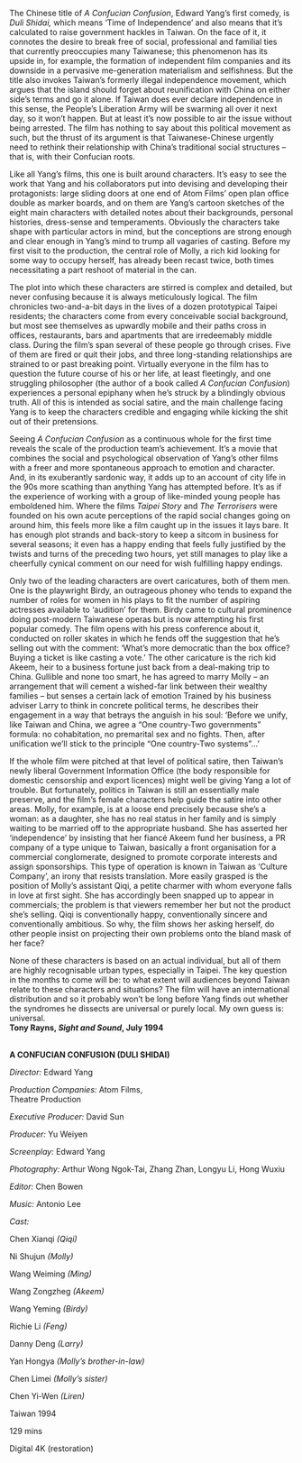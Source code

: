 
The Chinese title of _A Confucian Confusion_, Edward Yang’s first comedy, is _Duli Shidai,_ which means ‘Time of Independence’ and also means that it’s calculated to raise government hackles in Taiwan. On the face of it, it connotes the desire to break free of social, professional and familial ties that currently preoccupies many Taiwanese; this phenomenon has its upside in, for example, the formation of independent film companies and its downside in a pervasive me-generation materialism and selfishness. But the title also invokes Taiwan’s formerly illegal independence movement, which argues that the island should forget about reunification with China on either side’s terms and go it alone. If Taiwan does ever declare independence in this sense, the People’s Liberation Army will be swarming all over it next day, so it won’t happen. But at least it’s now possible to air the issue without being arrested. The film has nothing to say about this political movement as such, but the thrust of its argument is that Taiwanese-Chinese urgently need to rethink their relationship with China’s traditional social structures – that is, with their Confucian roots.

Like all Yang’s films, this one is built around characters. It’s easy to see the work that Yang and his collaborators put into devising and developing their protagonists: large sliding doors at one end of Atom Films’ open plan office double as marker boards, and on them are Yang’s cartoon sketches of the eight main characters with detailed notes about their backgrounds, personal histories, dress-sense and temperaments. Obviously the characters take shape with particular actors in mind, but the conceptions are strong enough and clear enough in Yang’s mind to trump all vagaries of casting. Before my first visit to the production, the central role of Molly, a rich kid looking for some way to occupy herself, has already been recast twice, both times necessitating a part reshoot of material in the can.

The plot into which these characters are stirred is complex and detailed, but never confusing because it is always meticulously logical. The film chronicles two-and-a-bit days in the lives of a dozen prototypical Taipei residents; the characters come from every conceivable social background, but most see themselves as upwardly mobile and their paths cross in offices, restaurants, bars and apartments that are irredeemably middle class. During the film’s span several of these people go through crises. Five of them are fired or quit their jobs, and three long-standing relationships are strained to or past breaking point. Virtually everyone in the film has to question the future course of his or her life, at least fleetingly, and one struggling philosopher (the author of a book called _A Confucian Confusion_) experiences a personal epiphany when he’s struck by a blindingly obvious truth. All of this is intended as social satire, and the main challenge facing Yang is to keep the characters credible and engaging while kicking the shit out of their pretensions.

Seeing _A Confucian Confusion_ as a continuous whole for the first time reveals the scale of the production team’s achievement. It’s a movie that combines the social and psychological observation of Yang’s other films with a freer and more spontaneous approach to emotion and character. And, in its exuberantly sardonic way, it adds up to an account of city life in the 90s more scathing than anything Yang has attempted before. It’s as if the experience of working with a group of like-minded young people has emboldened him. Where the films _Taipei Story_ and _The Terrorisers_ were founded on his own acute perceptions of the rapid social changes going on around him, this feels more like a film caught up in the issues it lays bare. It has enough plot strands and back-story to keep a sitcom in business for several seasons; it even has a happy ending that feels fully justified by the twists and turns of the preceding two hours, yet still manages to play like a cheerfully cynical comment on our need for wish fulfilling happy endings.

Only two of the leading characters are overt caricatures, both of them men. One is the playwright Birdy, an outrageous phoney who tends to expand the number of roles for women in his plays to fit the number of aspiring actresses available to ‘audition’ for them. Birdy came to cultural prominence doing post-modern Taiwanese operas but is now attempting his first popular comedy. The film opens with his press conference about it, conducted on roller skates in which he fends off the suggestion that he’s selling out with the comment: ‘What’s more democratic than the box office? Buying a ticket is like casting a vote.’ The other caricature is the rich kid Akeem, heir to a business fortune just back from a deal-making trip to China. Gullible and none too smart, he has agreed to marry Molly – an arrangement that will cement a wished-far link between their wealthy families – but senses a certain lack of emotion Trained by his business adviser Larry to think in concrete political terms, he describes their engagement in a way that betrays the anguish in his soul: ‘Before we unify, like Taiwan and China, we agree a “One country-Two governments” formula: no cohabitation, no premarital sex and no fights. Then, after unification we’ll stick to the principle “One country-Two systems”…’

If the whole film were pitched at that level of political satire, then Taiwan’s newly liberal Government Information Office (the body responsible for domestic censorship and export licences) might well be giving Yang a lot of trouble. But fortunately, politics in Taiwan is still an essentially male preserve, and the film’s female characters help guide the satire into other areas. Molly, for example, is at a loose end precisely because she’s a woman: as a daughter, she has no real status in her family and is simply waiting to be married off to the appropriate husband. She has asserted her ‘independence’ by insisting that her fiancé Akeem fund her business, a PR company of a type unique to Taiwan, basically a front organisation for a commercial conglomerate, designed to promote corporate interests and assign sponsorships. This type of operation is known in Taiwan as ‘Culture Company’, an irony that resists translation. More easily grasped is the position of Molly’s assistant Qiqi, a petite charmer with whom everyone falls in love at first sight. She has accordingly been snapped up to appear in commercials; the problem is that viewers remember her but not the product she’s selling. Qiqi is conventionally happy, conventionally sincere and conventionally ambitious. So why, the film shows her asking herself, do other people insist on projecting their own problems onto the bland mask of her face?

None of these characters is based on an actual individual, but all of them are highly recognisable urban types, especially in Taipei. The key question in the months to come will be: to what extent will audiences beyond Taiwan relate to these characters and situations? The film will have an international distribution and so it probably won’t be long before Yang finds out whether the syndromes he dissects are universal or purely local. My own guess is: universal.  
**Tony Rayns, _Sight and Sound_, July 1994**
<br><br>

**A CONFUCIAN CONFUSION (DULI SHIDAI)**<br>

_Director:_ Edward Yang<br>

_Production Companies:_ Atom Films,  
Theatre Production<br>

_Executive Producer:_ David Sun<br>

_Producer:_ Yu Weiyen<br>

_Screenplay:_ Edward Yang<br>

_Photography:_ Arthur Wong Ngok-Tai, Zhang Zhan, Longyu Li, Hong Wuxiu<br>

_Editor:_ Chen Bowen<br>

_Music:_ Antonio Lee<br>

_Cast:_<br>

Chen Xianqi _(Qiqi)_<br>

Ni Shujun _(Molly)_<br>

Wang Weiming _(Ming)_<br>

Wang Zongzheg _(Akeem)_<br>

Wang Yeming _(Birdy)_<br>

Richie Li _(Feng)_<br>

Danny Deng _(Larry)_<br>

Yan Hongya _(Molly’s brother-in-law)_<br>

Chen Limei _(Molly’s sister)_<br>

Chen Yi-Wen _(Liren)_<br>

Taiwan 1994<br>

129 mins<br>

Digital 4K (restoration)
<!--stackedit_data:
eyJoaXN0b3J5IjpbMTI0NTMwMjY4XX0=
-->